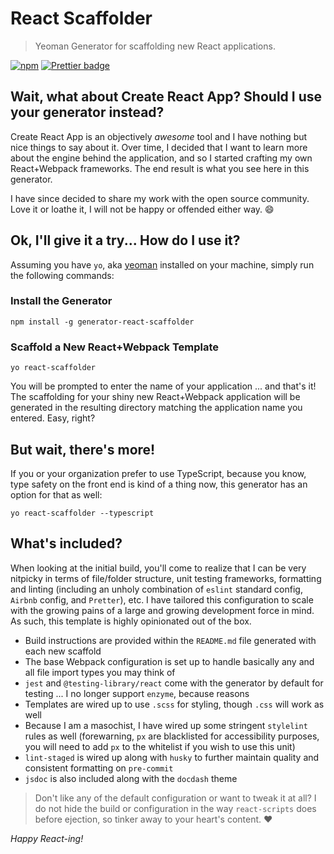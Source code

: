 # React Scaffolder
> Yeoman Generator for scaffolding new React applications.

[![npm](https://img.shields.io/npm/v/generator-react-scaffolder.svg)](https://www.npmjs.com/package/generator-react-scaffolder)
[![Prettier badge](https://img.shields.io/badge/code_style-prettier-ff69b4.svg)](https://prettier.io/)

## Wait, what about Create React App? Should I use your generator instead?

Create React App is an objectively _awesome_ tool and I have nothing but nice things to say about it. Over time, I
decided that I want to learn more about the engine behind the application, and so I started crafting my own
React+Webpack frameworks. The end result is what you see here in this generator.

I have since decided to share my work with the open source community. Love it or loathe it, I will not be happy or offended either way. 😄

## Ok, I'll give it a try... How do I use it?

Assuming you have `yo`, aka [yeoman](https://yeoman.io/) installed on your machine, simply run the following commands:

### Install the Generator
```
npm install -g generator-react-scaffolder
```

### Scaffold a New React+Webpack Template
```
yo react-scaffolder
```

You will be prompted to enter the name of your application ... and that's it! The scaffolding for your shiny new
React+Webpack application will be generated in the resulting directory matching the application name you entered.
Easy, right?

## But wait, there's more!

If you or your organization prefer to use TypeScript, because you know, type safety on the front end is kind of a thing now,
this generator has an option for that as well:

```
yo react-scaffolder --typescript
```

## What's included?

When looking at the initial build, you'll come to realize that I can be very nitpicky in terms of file/folder structure,
unit testing frameworks, formatting and linting (including an unholy combination of `eslint` standard config, `Airbnb`
config, and `Pretter`), etc. I have tailored this configuration to scale with the growing pains of a large and
growing development force in mind. As such, this template is highly opinionated out of the box.

*  Build instructions are provided within the `README.md` file generated with each new scaffold
*  The base Webpack configuration is set up to handle basically any and all file import types you may think of
*  `jest` and `@testing-library/react` come with the generator by default for testing ... I no longer support `enzyme`, because reasons
*  Templates are wired up to use `.scss` for styling, though `.css` will work as well
*  Because I am a masochist, I have wired up some stringent `stylelint` rules as well (forewarning, `px` are blacklisted for accessibility purposes, you will need to add `px` to the whitelist if you wish to use this unit)
*  `lint-staged` is wired up along with `husky` to further maintain quality and consistent formatting on `pre-commit`
*  `jsdoc` is also included along with the `docdash` theme

> Don't like any of the default configuration or want to tweak it at all? I do not hide the build or configuration
> in the way `react-scripts` does before ejection, so tinker away to your heart's content. ❤️

_Happy React-ing!_
